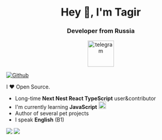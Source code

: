 <div id="header" align="center">
  <h1>Hey 👋, I'm Tagir</h1>
  <h3>Developer from Russia</h3>
</div>

<div align="center">
  <a href="https://t.me/tagirvorop" style="">
    <img src="https://img.icons8.com/?size=100&id=63306&format=png&color=000000" alt="telegram" style="height:70px;">
  </a>
</div>


[![Github](https://img.shields.io/github/followers/Tagir-Voropaev?label=Follow&style=social)](https://github.com/Tagir-Voropaev)

I ❤ Open Source.

* Long-time **Next Nest React TypeScript** user&contributor
* I'm currently learning **JavaScript** <img src="https://img.icons8.com/?size=100&id=108784&format=png&color=000000" alt="javascript" style="height:20px;">
* Author of several pet projects
* I speak **English** (B1)

![](http://github-profile-summary-cards.vercel.app/api/cards/stats?username=Tagir-Voropaev&theme=default) ![](http://github-profile-summary-cards.vercel.app/api/cards/productive-time?username=Tagir-Voropaev&theme=default&utcOffset=8)
